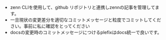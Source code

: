 - zenn CLIを使用して、github リポジトリと連携しzennの記事を管理してます。
- 一旦現状の変更差分を適切なコミットメッセージと粒度でコミットしてください。事前に私に確認をとってください
- docsの変更時のコミットメッセージにつけるplefixはdocs統一で良いです。